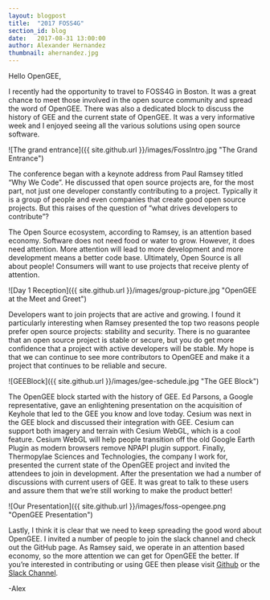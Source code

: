 ```yaml
---
layout: blogpost
title:  "2017 FOSS4G"
section_id: blog
date:   2017-08-31 13:00:00
author: Alexander Hernandez
thumbnail: ahernandez.jpg
---
```

Hello OpenGEE,

I recently had the opportunity to travel to FOSS4G in Boston. It was a great chance to meet those involved in the open source community and spread the word of OpenGEE. There was also a dedicated block to discuss the history of GEE and the current state of OpenGEE. It was a very informative week and I enjoyed seeing all the various solutions using open source software.

![The grand entrance]({{ site.github.url }}/images/FossIntro.jpg "The Grand Entrance")

The conference began with a keynote address from Paul Ramsey titled “Why We Code”. He discussed that open source projects are, for the most part, not just one developer constantly contributing to a project. Typically it is a group of people and even companies that create good open source projects. But this raises of the question of “what drives developers to contribute”?

The Open Source ecosystem, according to Ramsey, is an attention based economy. Software does not need food or water to grow. However, it does need attention. More attention will lead to more development and more development means a better code base. Ultimately, Open Source is all about people! Consumers will want to use projects that receive plenty of attention.

 ![Day 1 Reception]({{ site.github.url }}/images/group-picture.jpg "OpenGEE at the Meet and Greet")

Developers want to join projects that are active and growing. I found it particularly interesting when Ramsey presented the top two reasons people prefer open source projects: stability and security. There is no guarantee that an open source project is stable or secure, but you do get more confidence that a project with active developers will be stable. My hope is that we can continue to see more contributors to OpenGEE and make it a project that continues to be reliable and secure.

![GEEBlock]({{ site.github.url }}/images/gee-schedule.jpg "The GEE Block")

The OpenGEE block started with the history of GEE. Ed Parsons, a Google representative, gave an enlightening presentation on the acquisition of Keyhole that led to the GEE you know and love today. Cesium was next in the GEE block and discussed their integration with GEE. Cesium can support both imagery and terrain with Cesium WebGL, which is a cool feature. Cesium WebGL will help people transition off the old Google Earth Plugin as modern browsers remove NPAPI plugin support. Finally, Thermopylae Sciences and Technologies, the company I work for, presented the current state of the OpenGEE project and invited the attendees to join in development. After the presentation we had a number of discussions with current users of GEE. It was great to talk to these users and assure them that we’re still working to make the product better!

![Our Presentation]({{ site.github.url }}/images/foss-opengee.png "OpenGEE Presentation")

Lastly, I think it is clear that we need to keep spreading the good word about OpenGEE. I invited a number of people to join the slack channel and check out the GitHub page. As Ramsey said, we operate in an attention based economy, so the more attention we can get for OpenGEE the better. If you’re interested in contributing or using GEE then please visit [Github](https://github.com/google/earthenterprise) or the [Slack Channel](http://slack.opengee.org).

-Alex


